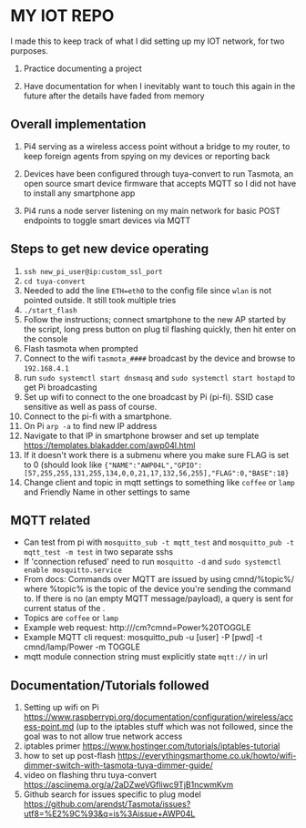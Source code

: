 # MY IOT REPO

I made this to keep track of what I did setting up my IOT network, for two purposes.

1. Practice documenting a project

2. Have documentation for when I inevitably want to touch this again in the future after the details have faded from memory

## Overall implementation

1. Pi4 serving as a wireless access point without a bridge to my router, to keep foreign agents from spying on my devices or reporting back 

3. Devices have been configured through tuya-convert to run Tasmota, an open source smart device firmware that accepts MQTT so I did not have to install any smartphone app

2. Pi4 runs a node server listening on my main network for basic POST endpoints to toggle smart devices via MQTT


## Steps to get new device operating

1. `ssh new_pi_user@ip:custom_ssl_port`
2. `cd tuya-convert`
3. Needed to add the line `ETH=eth0` to the config file since `wlan` is not pointed outside. It still took multiple tries
3. `./start_flash`
4. Follow the instructions; connect smartphone to the new AP started by the script, long press button on plug til flashing quickly, then hit enter on the console
5. Flash tasmota when prompted
6. Connect to the wifi `tasmota_####` broadcast by the device and browse to `192.168.4.1`
7. run `sudo systemctl start dnsmasq` and `sudo systemctl start hostapd` to get Pi broadcasting
7. Set up wifi to connect to the one broadcast by Pi (pi-fi). SSID case sensitive as well as pass of course.
8. Connect to the pi-fi with a smartphone. 
9. On Pi `arp -a` to find new IP address
10. Navigate to that IP in smartphone browser and set up template https://templates.blakadder.com/awp04l.html
11. If it doesn't work there is a submenu where you make sure FLAG is set to 0 (should look like `{"NAME":"AWP04L","GPIO":[57,255,255,131,255,134,0,0,21,17,132,56,255],"FLAG":0,"BASE":18}`
12. Change client and topic in mqtt settings to something like `coffee` or `lamp` and Friendly Name in other settings to same

## MQTT related
* Can test from pi with `mosquitto_sub -t mqtt_test` and `mosquitto_pub -t mqtt_test -m test` in two separate sshs
* If 'connection refused' need to run `mosquitto -d` and `sudo systemctl enable mosquitto.service`
* From docs: Commands over MQTT are issued by using cmnd/%topic%/<command> <parameter> where %topic% is the topic of the device you're sending the command to. If there is no <parameter> (an empty MQTT message/payload), a query is sent for current status of the <command>.
* Topics are `coffee` or `lamp`
* Example web request: http://<ip>/cm?cmnd=Power%20TOGGLE
* Example MQTT cli request: mosquitto_pub -u [user] -P [pwd] -t cmnd/lamp/Power -m TOGGLE
* mqtt module connection string must explicitly state `mqtt://` in url

## Documentation/Tutorials followed

1. Setting up wifi on Pi https://www.raspberrypi.org/documentation/configuration/wireless/access-point.md (up to the iptables stuff which was not followed, since the goal was to not allow true network access
2. iptables primer https://www.hostinger.com/tutorials/iptables-tutorial
3. how to set up post-flash https://everythingsmarthome.co.uk/howto/wifi-dimmer-switch-with-tasmota-tuya-dimmer-guide/
4. video on flashing thru tuya-convert https://asciinema.org/a/2aDZweVGfliwc9TjB1ncwmKvm
5. Github search for issues specific to plug model https://github.com/arendst/Tasmota/issues?utf8=%E2%9C%93&q=is%3Aissue+AWP04L
